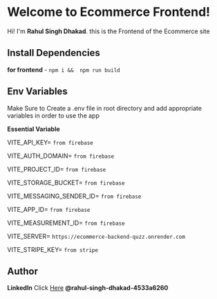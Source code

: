 # Welcome to Ecommerce Frontend!

Hi! I'm **Rahul Singh Dhakad**. this is the Frontend of the Ecommerce site

## Install Dependencies

**for frontend**  - `npm i &&  npm run build `

## Env Variables

Make Sure to Create a .env file in root directory and add appropriate variables in order to use the app

**Essential Variable**
  

VITE_API_KEY= `from firebase`

VITE_AUTH_DOMAIN= `from firebase`

VITE_PROJECT_ID= `from firebase`

VITE_STORAGE_BUCKET= `from firebase`

VITE_MESSAGING_SENDER_ID= `from firebase`

VITE_APP_ID= `from firebase`

VITE_MEASUREMENT_ID= `from firebase`

VITE_SERVER= `https://ecommerce-backend-quzz.onrender.com`

VITE_STRIPE_KEY= `from stripe`

## Author
**LinkedIn** Click [Here](https://www.linkedin.com/in/rahul-singh-dhakad-4533a6260/) **@rahul-singh-dhakad-4533a6260**

